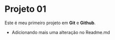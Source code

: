 # Projeto 01

Este é meu primeiro projeto em **Git** e **Github**.

- Adicionando mais uma alteração no Readme.md